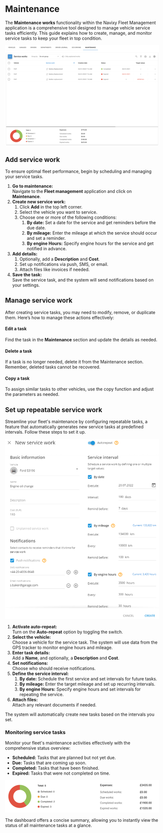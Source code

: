 # Maintenance

The **Maintenance works** functionality within the Navixy Fleet Management application is a comprehensive tool designed to manage vehicle service tasks efficiently. This guide explains how to create, manage, and monitor service tasks to keep your fleet in top condition.

![](attachments/image-20240814-185130.png)

## Add service work

To ensure optimal fleet performance, begin by scheduling and managing your service tasks.

1. **Go to maintenance:**\
   Navigate to the **Fleet management** application and click on **Maintenance**.
2. **Create new service work:**
   1. Click **Add** in the top left corner.
   2. Select the vehicle you want to service.
   3. Choose one or more of the following conditions:
      1. **By date:** Set a date for the service and get reminders before the due date.
      2. **By mileage:** Enter the mileage at which the service should occur and set a reminder.
      3. **By engine Hours:** Specify engine hours for the service and get notified in advance.
3. **Add details:**
   1. Optionally, add a **Description** and **Cost**.
   2. Set up notifications via push, SMS, or email.
   3. Attach files like invoices if needed.
4. **Save the task:**\
   Save the service task, and the system will send notifications based on your settings.

## Manage service work

After creating service tasks, you may need to modify, remove, or duplicate them. Here’s how to manage these actions effectively:

#### Edit a task

Find the task in the **Maintenance** section and update the details as needed.

#### Delete a task

If a task is no longer needed, delete it from the Maintenance section. Remember, deleted tasks cannot be recovered.

#### Copy a task

To assign similar tasks to other vehicles, use the copy function and adjust the parameters as needed.

## Set up repeatable service work

Streamline your fleet's maintenance by configuring repeatable tasks, a feature that automatically generates new service tasks at predefined intervals. Follow these steps to set it up.

![](attachments/image-20240814-190748.png)

1. **Activate auto-repeat:**\
   Turn on the **Auto-repeat** option by toggling the switch.
2. **Select the vehicle:**\
   Choose a vehicle for the service task. The system will use data from the GPS tracker to monitor engine hours and mileage.
3. **Enter task details:**\
   Add a **Name**, and optionally, a **Description** and **Cost**.
4. **Set notifications:**\
   Choose who should receive notifications.
5. **Define the service interval:**
   1. **By date:** Schedule the first service and set intervals for future tasks.
   2. **By mileage:** Enter the target mileage and set up recurring intervals.
   3. **By engine Hours:** Specify engine hours and set intervals for repeating the service.
6. **Attach files:**\
   Attach any relevant documents if needed.

The system will automatically create new tasks based on the intervals you set.

### Monitoring service tasks

Monitor your fleet's maintenance activities effectively with the comprehensive status overview:

* **Scheduled:** Tasks that are planned but not yet due.
* **Due:** Tasks that are coming up soon.
* **Completed:** Tasks that have been finished.
* **Expired:** Tasks that were not completed on time.

![](attachments/image-20240814-191110.png)

The dashboard offers a concise summary, allowing you to instantly view the status of all maintenance tasks at a glance.
